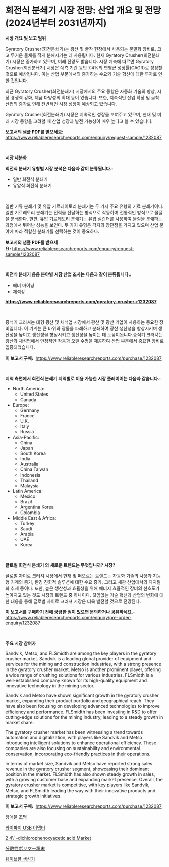 <p><h1>회전식 분쇄기 시장 전망: 산업 개요 및 전망 (2024년부터 2031년까지)</h1></p><p><strong>시장 개요 및 보고 범위</strong></p>
<p><p>Gyratory Crusher(회전분쇄기)는 광산 및 굴착 현장에서 사용되는 분말화 장비로, 크고 무거운 물체를 작게 분해시키는 데 사용됩니다. 현재 Gyratory Crusher(회전분쇄기) 시장은 증가하고 있으며, 미래 전망도 밝습니다. 시장 예측에 따르면 Gyratory Crusher(회전분쇄기) 시장은 예측 기간 동안 7.4%의 연평균 성장률(CAGR)로 성장할 것으로 예상됩니다. 이는 산업 부문에서의 증가하는 수요와 기술 혁신에 대한 투자로 인한 것입니다.</p><p>최근 Gyratory Crusher(회전분쇄기) 시장에서의 주요 동향은 자동화 기술의 향상, 시장 경쟁력 강화, 제품 다양성의 확대 등이 있습니다. 또한, 지속적인 산업 확장 및 굴착 산업의 증가로 인해 전반적인 시장 성장이 예상되고 있습니다.</p><p>Gyratory Crusher(회전분쇄기) 시장은 지속적인 성장을 보여주고 있으며, 현재 및 미래 시장 동향을 고려할 때 산업 성장과 발전 가능성이 매우 높다고 볼 수 있습니다.</p></p>
<p><strong>보고서의 샘플 PDF를 받으세요:</strong> <a href="https://www.reliableresearchreports.com/enquiry/request-sample/1232087">https://www.reliableresearchreports.com/enquiry/request-sample/1232087</a></p>
<p>&nbsp;</p>
<p><strong>시장 세분화</strong></p>
<p><strong>회전식 분쇄기 유형별 시장 분석은 다음과 같이 분류됩니다.:</strong></p>
<p><ul><li>일반 회전식 분쇄기</li><li>유압식 회전식 분쇄기</li></ul></p>
<p>&nbsp;</p>
<p><p>일반 기류 분쇄기 및 유압 기르레이토리 분쇄기는 두 가지 주요 유형의 기료 분쇄기이다. 일반 기르레토리 분쇄기는 전력을 전달하는 방식으로 작동하며 전통적인 방식으로 물질을 분쇄한다. 한편, 유압 기르레토리 분쇄기는 유압 실린더를 사용하여 물질을 분쇄하는 과정에서 뛰어난 성능을 보인다. 두 가지 유형은 각자의 장단점을 가지고 있으며 산업 분야에 따라 적합한 분쇄기를 선택하는 것이 중요하다.</p></p>
<p><strong>보고서의 샘플 PDF를 받으세요:</strong>&nbsp;<a href="https://www.reliableresearchreports.com/enquiry/request-sample/1232087">https://www.reliableresearchreports.com/enquiry/request-sample/1232087</a></p>
<p>&nbsp;</p>
<p><strong> 회전식 분쇄기 응용 분야별 시장 산업 조사는 다음과 같이 분류됩니다.:</strong></p>
<p><ul><li>헤비 마이닝</li><li>채석장</li></ul></p>
<p><strong><a href="https://www.reliableresearchreports.com/gyratory-crusher-r1232087">https://www.reliableresearchreports.com/gyratory-crusher-r1232087</a></strong></p>
<p>&nbsp;</p>
<p><p>증석기 크러셔는 대형 광산 및 채석업 시장에서 광산 및 광산 기업이 사용하는 중요한 장비입니다. 이 기계는 큰 바위와 광물을 파쇄하고 분쇄하여 광산 생산성을 향상시키며 생산성을 높이고 생산성을 향상시키고 생산성을 높이는 데 도움이됩니다.증식기 크러셔는 광산과 채석업에서 안정적인 작동과 오랜 수명을 제공하여 산업 부문에서 중요한 장비로 입증되었습니다.</p></p>
<p><strong>이 보고서 구매:</strong>&nbsp; <a href="https://www.reliableresearchreports.com/purchase/1232087">https://www.reliableresearchreports.com/purchase/1232087</a></p>
<p>&nbsp;</p>
<p><strong>지역 측면에서 회전식 분쇄기 지역별로 이용 가능한 시장 플레이어는 다음과 같습니다.:</strong></p>
<p><ul>
    <li>
        North America:
        <ul>
            <li>United States</li>
            <li>Canada</li>
        </ul>
    </li>
    <li>
        Europe:
        <ul>
            <li>Germany</li>
            <li>France</li>
            <li>U.K.</li>
            <li>Italy</li>
            <li>Russia</li>
        </ul>
    </li>
    <li>
        Asia-Pacific:
        <ul>
            <li>China</li>
            <li>Japan</li>
            <li>South Korea</li>
            <li>India</li>
            <li>Australia</li>
            <li>China Taiwan</li>
            <li>Indonesia</li>
            <li>Thailand</li>
            <li>Malaysia</li>
        </ul>
    </li>
    <li>
        Latin America:
        <ul>
            <li>Mexico</li>
            <li>Brazil</li>
            <li>Argentina Korea</li>
            <li>Colombia</li>
        </ul>
    </li>
    <li>
        Middle East & Africa:
        <ul>
            <li>Turkey</li>
            <li>Saudi</li>
            <li>Arabia</li>
            <li>UAE</li>
            <li>Korea</li>
        </ul>
    </li>
    </ul></p>
<p>&nbsp;</p>
<p><strong>글로벌 회전식 분쇄기 의 새로운 트렌드는 무엇입니까? 시장?</strong></p>
<p><p>글로벌 자이로 크러셔 시장에서 현재 및 떠오르는 트렌드는 자동화 기술의 사용과 지능형 기계의 증가, 환경 친화적 솔루션에 대한 수요 증가, 그리고 채광 산업에서의 디지털화 추세 등이다. 또한, 높은 생산성과 효율성을 위해 에너지 효율적인 장비의 선호도가 높아지고 있는 것도 시장의 트렌드 중 하나이다. 끊임없는 기술 혁신과 산업의 변화에 대한 대응을 통해 글로벌 자이로 크러셔 시장은 더욱 발전할 것으로 전망된다.</p></p>
<p><strong>이 보고서를 구매하기 전에 궁금한 점이 있으면 문의하거나 공유하세요.</strong>- <a href="https://www.reliableresearchreports.com/enquiry/pre-order-enquiry/1232087">https://www.reliableresearchreports.com/enquiry/pre-order-enquiry/1232087</a></p>
<p>&nbsp;</p>
<p><strong>주요 시장 참여자</strong></p>
<p><p>Sandvik, Metso, and FLSmidth are among the key players in the gyratory crusher market. Sandvik is a leading global provider of equipment and services for the mining and construction industries, with a strong presence in the gyratory crusher market. Metso is another prominent player, offering a wide range of crushing solutions for various industries. FLSmidth is a well-established company known for its high-quality equipment and innovative technology in the mining sector.</p><p>Sandvik and Metso have shown significant growth in the gyratory crusher market, expanding their product portfolio and geographical reach. They have also been focusing on developing advanced technologies to improve efficiency and performance. FLSmidth has been investing in R&D to offer cutting-edge solutions for the mining industry, leading to a steady growth in market share.</p><p>The gyratory crusher market has been witnessing a trend towards automation and digitalization, with players like Sandvik and Metso introducing intelligent solutions to enhance operational efficiency. These companies are also focusing on sustainability and environmental conservation, incorporating eco-friendly practices in their operations.</p><p>In terms of market size, Sandvik and Metso have reported strong sales revenue in the gyratory crusher segment, showcasing their dominant position in the market. FLSmidth has also shown steady growth in sales, with a growing customer base and expanding market presence. Overall, the gyratory crusher market is competitive, with key players like Sandvik, Metso, and FLSmidth leading the way with their innovative products and strategic growth initiatives.</p></p>
<p><strong>이 보고서 구매:</strong>&nbsp;&nbsp;<a href="https://www.reliableresearchreports.com/purchase/1232087">https://www.reliableresearchreports.com/purchase/1232087</a></p>
<p><p><a href="https://github.com/Elenrrera7685/Market-Research-Report-List-1/blob/main/614340222304.md">장애물 조명</a></p><p><a href="https://medium.com/@ishacian.georges/%EC%99%80%EC%9D%B4%ED%8C%8C%EC%9D%B4-usb-%EC%96%B4%EB%8C%91%ED%84%B0-%EC%8B%9C%EC%9E%A5-%EC%84%B1%EA%B3%B5%EC%A0%81%EC%9D%B8-%EB%B9%84%EC%A6%88%EB%8B%88%EC%8A%A4-%EC%A0%84%EB%9E%B5%EC%9D%98-%ED%95%B5%EC%8B%AC-%EC%9A%94%EC%9D%B8-2031%EB%85%84%EA%B9%8C%EC%A7%80-%EC%98%88%EC%B8%A1-a804a6a54b58">와이파이 USB 어댑터</a></p><p><a href="https://github.com/sonuprakash1/Market-Research-Report-List-2/blob/main/2-4-dichlorophenoxyacetic-acid-market.md">2 4\' -dichlorophenoxyacetic acid Market</a></p><p><a href="https://github.com/ReyesKohler20231/Market-Research-Report-List-1/blob/main/246377624340.md">分散性ポリマー粉末</a></p><p><a href="https://github.com/vsn7qpua81q/Market-Research-Report-List-1/blob/main/460870422303.md">웨이브폼 생성기</a></p></p>